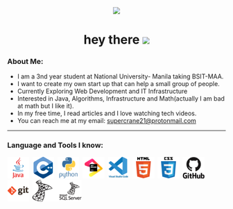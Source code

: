 

<!---
Karlroxas21/Karlroxas21 is a ✨ special ✨ repository because its `README.md` (this file) appears on your GitHub profile.
You can click the Preview link to take a look at your changes.
--->

<div id= "header" align="center">
  <img src="https://media.giphy.com/media/1sgetPM00wWqJpVUTl/giphy.gif" width="300">
  <h1>
    hey there
    <img src="https://media.giphy.com/media/hvRJCLFzcasrR4ia7z/giphy.gif" width="30"/>
  </h1>
</div>  

### About Me:
- I am a 3nd year student at National University- Manila taking BSIT-MAA.
- I want to create my own start up that can help a small group of people.
- Currently Exploring Web Development and IT Infrastructure
- Interested in Java, Algorithms, Infrastructure and Math(actually I am bad at math but I like it).
- In my free time, I read articles and I love watching tech videos.
- You can reach me at my email: supercrane21@protonmail.com

---

### Language and Tools I know:
<div>
  <img src="https://github.com/devicons/devicon/blob/master/icons/java/java-original-wordmark.svg" height="50"/>&nbsp;
  <img src="https://github.com/devicons/devicon/blob/master/icons/cplusplus/cplusplus-original.svg" height="50"/>&nbsp;
  <img src="https://github.com/devicons/devicon/blob/master/icons/python/python-original-wordmark.svg" height="50"/>&nbsp;
   <img src="https://github.com/devicons/devicon/blob/master/icons/jetbrains/jetbrains-original.svg" height="50"/>&nbsp;
   <img src="https://github.com/devicons/devicon/blob/master/icons/vscode/vscode-original-wordmark.svg" height="50"/>&nbsp;
   <img src="https://github.com/devicons/devicon/blob/master/icons/html5/html5-original-wordmark.svg" height="50"/>&nbsp;
   <img src="https://github.com/devicons/devicon/blob/master/icons/css3/css3-original-wordmark.svg" height="50"/>&nbsp;
   <img src="https://github.com/devicons/devicon/blob/master/icons/github/github-original-wordmark.svg" height="50"/>&nbsp;
   <img src="https://github.com/devicons/devicon/blob/master/icons/git/git-original-wordmark.svg" height="50"/>&nbsp;
   <img src="https://github.com/devicons/devicon/blob/master/icons/microsoftsqlserver/microsoftsqlserver.eps" height="50"/>&nbsp;

</div>
